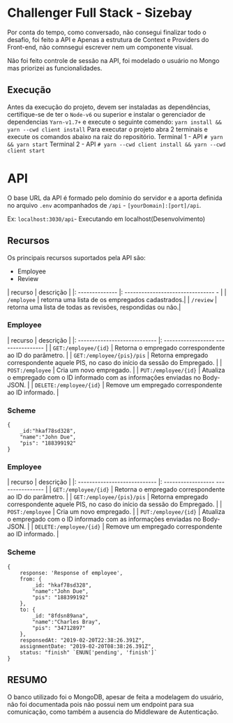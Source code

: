 # Challenger Full Stack - Sizebay
Por conta do tempo, como conversado, não consegui finalizar todo o desafio, foi feito a API e Apenas a estrutura de Context e Providers do Front-end, não comnsegui escrever nem um componente visual.

Não foi feito controle de sessão na API, foi modelado o usuário no Mongo mas priorizei as funcionalidades.

## Execução
Antes da execução do projeto, devem ser instaladas as dependências, certifique-se de ter o `Node-v6` ou superior e instalar o gerenciador de dependencias `Yarn-v1.7+` e execute o seguinte comendo:
`yarn install && yarn --cwd client install`
Para executar o projeto abra 2 terminais e execute os comandos abaixo na raiz do repositório.
Terminal 1 - API `# yarn && yarn start`
Terminal 2 - API `# yarn --cwd client install && yarn --cwd client start`

# API
O base URL da API é formado pelo domínio do servidor e a aporta definida no arquivo `.env` acompanhados de `/api` - `[yourDomain]:[port]/api`.

Ex: `localhost:3030/api`- Executando em localhost(Desenvolvimento)

## Recursos
Os principais recursos suportados pela API são:

- Employee
- Review

| recurso | descrição |
|: -------------- |: -------------------------------- - |
| `/employee` | retorna uma lista de os empregados cadastrados.|
| `/review` | retorna uma lista de todas as revisões, respondidas ou não.|


### Employee
| recurso | descrição |
|: ---------------------------- |: ------------------ ---------------- |
| `GET:/employee/{id}` | Retorna o empregado correspondente ao ID do parâmetro. |
| `GET:/employee/{pis}/pis` | Retorna  empregado correspondente aquele PIS, no caso do início da sessão do Empregado. |
| `POST:/employee` | Cria um novo empregado. |
| `PUT:/employee/{id}` | Atualiza o empregado com o ID informado com as informações enviadas no Body-JSON. |
| `DELETE:/employee/{id}` | Remove um empregado correspondente ao ID informado. |

### Scheme
```
{
    _id:"hkaf78sd328",
    "name":"John Due",
    "pis": "188399192"
}
```

### Employee
| recurso | descrição |
|: ---------------------------- |: ------------------ ---------------- |
| `GET:/employee/{id}` | Retorna o empregado correspondente ao ID do parâmetro. |
| `GET:/employee/{pis}/pis` | Retorna  empregado correspondente aquele PIS, no caso do início da sessão do Empregado. |
| `POST:/employee` | Cria um novo empregado. |
| `PUT:/employee/{id}` | Atualiza o empregado com o ID informado com as informações enviadas no Body-JSON. |
| `DELETE:/employee/{id}` | Remove um empregado correspondente ao ID informado. |

### Scheme
```
{
    response: 'Response of employee',
    from: {
        _id: "hkaf78sd328",
        "name":"John Due",
        "pis": "188399192"
    },
    to: {
        _id: "8fdsn89ana",
        "name":"Charles Bray",
        "pis": "34712897"
    },
    responsedAt: "2019-02-20T22:38:26.391Z",
    assignmentDate: "2019-02-20T08:38:26.391Z",
    status: "finish" `ENUN['pending', 'finish']`
}
```


## RESUMO
O banco utilizado foi o MongoDB, apesar de feita a modelagem do usuário, não foi documentada pois não possui nem um endpoint para sua comunicação, como também a ausencia do Middleware de Autenticação.